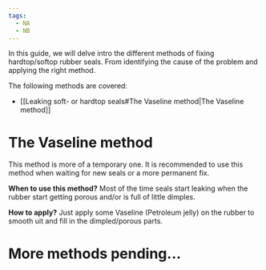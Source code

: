 ```yaml
---
tags:
  - NA
  - NB
---
```

In this guide, we will delve intro the different methods of fixing hardtop/softop rubber seals. From identifying the cause of the problem and applying the right method. 

The following methods are covered:
- [[Leaking soft- or hardtop seals#The Vaseline method|The Vaseline method]]

# The Vaseline method
This method is more of a temporary one. It is recommended to use this method when waiting for new seals or a more permanent fix.

**When to use this method?** Most of the time seals start leaking when the rubber start getting porous and/or is full of little dimples.

**How to apply?** Just apply some Vaseline (Petroleum jelly) on the rubber to smooth uit and fill in the dimpled/porous parts.

# More methods pending...
